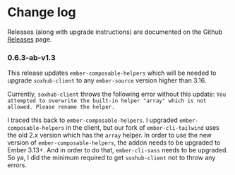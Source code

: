 # Change log

Releases (along with upgrade instructions) are documented on the Github [Releases](https://github.com/embermap/ember-cli-tailwind/releases) page.

### 0.6.3-ab-v1.3

This release updates `ember-composable-helpers` which will be needed to upgrade `soxhub-client` to any `ember-source` version higher than 3.16.

Currently, `soxhub-client` throws the following error without this update: `You attempted to overwrite the built-in helper "array" which is not allowed. Please rename the helper.`

I traced this back to `ember-composable-helpers`. I upgraded `ember-composable-helpers` in the client, but our fork of `ember-cli-tailwind` uses the old 2.x version which has the `array` helper. In order to use the new version of `ember-composable-helpers`, the addon needs to be upgraded to Ember 3.13+. And in order to do that, `ember-cli-sass` needs to be upgraded. So ya, I did the minimum required to get `soxhub-client` not to throw any errors.
